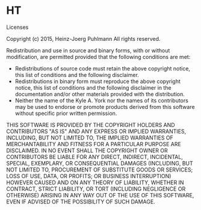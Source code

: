 # HT

Licenses

Copyright (c) 2015, Heinz-Joerg Puhlmann All rights reserved.

Redistribution and use in source and binary forms, with or without modification, are permitted provided that the following conditions are met:

* Redistributions of source code must retain the above copyright notice, 
  this list of conditions and the following disclaimer.
* Redistributions in binary form must reproduce the above copyright
  notice, this list of conditions and the following disclaimer in the 
  documentation and/or other materials provided with the distribution.
* Neither the name of the Kyle A. York nor the names of its contributors
  may be used to endorse or promote products derived from this software
  without specific prior written permission.

THIS SOFTWARE IS PROVIDED BY THE COPYRIGHT HOLDERS AND CONTRIBUTORS "AS IS" AND ANY EXPRESS OR IMPLIED WARRANTIES, INCLUDING, BUT NOT LIMITED TO, THE IMPLIED WARRANTIES OF MERCHANTABILITY AND FITNESS FOR A PARTICULAR PURPOSE ARE DISCLAIMED. IN NO EVENT SHALL THE COPYRIGHT OWNER OR CONTRIBUTORS BE LIABLE FOR ANY DIRECT, INDIRECT, INCIDENTAL, SPECIAL, EXEMPLARY, OR CONSEQUENTIAL DAMAGES (INCLUDING, BUT NOT LIMITED TO, PROCUREMENT OF SUBSTITUTE GOODS OR SERVICES; LOSS OF USE, DATA, OR PROFITS; OR BUSINESS INTERRUPTION) HOWEVER CAUSED AND ON ANY THEORY OF LIABILITY, WHETHER IN CONTRACT, STRICT LIABILITY, OR TORT (INCLUDING NEGLIGENCE OR OTHERWISE) ARISING IN ANY WAY OUT OF THE USE OF THIS SOFTWARE, EVEN IF ADVISED OF THE POSSIBILITY OF SUCH DAMAGE.
